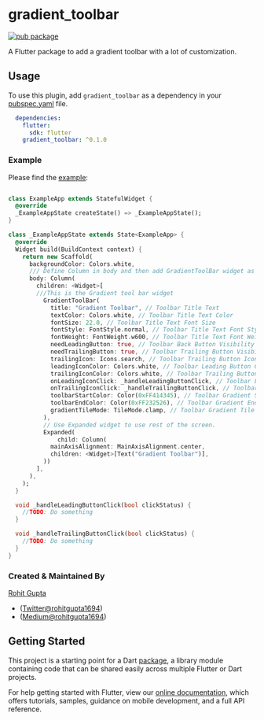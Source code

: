 # gradient_toolbar

[![pub package](https://img.shields.io/pub/v/gradient_toolbar.svg)](https://pub.dartlang.org/packages/gradient_toolbar)


A Flutter package to add a gradient toolbar with a lot of customization.

## Usage
To use this plugin, add `gradient_toolbar` as a dependency in your [pubspec.yaml](https://github.com/rohitgupta1694/FlutterGithubUserSearch/blob/master/pubspec.yaml) file.

```yaml
  dependencies:
    flutter:
      sdk: flutter
    gradient_toolbar: ^0.1.0
```


### Example

Please find the [example](https://github.com/rohitgupta1694/GradientToolBar/blob/master/example/lib/main.dart):

``` dart

class ExampleApp extends StatefulWidget {
  @override
  _ExampleAppState createState() => _ExampleAppState();
}

class _ExampleAppState extends State<ExampleApp> {
  @override
  Widget build(BuildContext context) {
    return new Scaffold(
      backgroundColor: Colors.white,
      /// Define Column in body and then add GradientToolBar widget as a child
      body: Column(
        children: <Widget>[
        ///This is the Gradient tool bar widget
          GradientToolBar(
            title: "Gradient Toolbar", // Toolbar Title Text
            textColor: Colors.white, // Toolbar Title Text Color
            fontSize: 22.0, // Toolbar Title Text Font Size
            fontStyle: FontStyle.normal, // Toolbar Title Text Font Style
            fontWeight: FontWeight.w600, // Toolbar Title Text Font Weight
            needLeadingButton: true, // Toolbar Back Button Visibility Flag
            needTrailingButton: true, // Toolbar Trailing Button Visibility Flag
            trailingIcon: Icons.search, // Toolbar Trailing Button Icon
            leadingIconColor: Colors.white, // Toolbar Leading Button Color
            trailingIconColor: Colors.white, // Toolbar Trailing Button Color
            onLeadingIconClick: _handleLeadingButtonClick, // Toolbar Leading Button Callback
            onTrailingIconClick: _handleTrailingButtonClick, // Toolbar Trailing Button Callback
            toolbarStartColor: Color(0xFF414345), // Toolbar Gradient Start Color
            toolbarEndColor: Color(0xFF232526), // Toolbar Gradient End Color
            gradientTileMode: TileMode.clamp, // Toolbar Gradient Tile Mode
          ),
          // Use Expanded widget to use rest of the screen.
          Expanded(
              child: Column(
            mainAxisAlignment: MainAxisAlignment.center,
            children: <Widget>[Text("Gradient Toolbar")],
          ))
        ],
      ),
    );
  }

  void _handleLeadingButtonClick(bool clickStatus) {
    //TODO: Do something
  }

  void _handleTrailingButtonClick(bool clickStatus) {
    //TODO: Do something
  }
}


```

### Created & Maintained By

[Rohit Gupta](https://github.com/rohitgupta1694)

* ([Twitter@rohitgupta1694](https://www.twitter.com/rohitgupta1694))
* ([Medium@rohitgupta1694](https://medium.com/@rohitgupta1694))

## Getting Started

This project is a starting point for a Dart
[package](https://flutter.io/developing-packages/),
a library module containing code that can be shared easily across
multiple Flutter or Dart projects.

For help getting started with Flutter, view our 
[online documentation](https://flutter.io/docs), which offers tutorials, 
samples, guidance on mobile development, and a full API reference.
